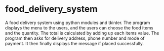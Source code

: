 # food_delivery_system
A food delivery system using python modules and tkinter. The program displays the menu to the users, and the users can choose the food items and the quantity. The total is calculated by adding up each items value. The program then asks for delivery address, phone number and mode of payment. It then finally displays the message if placed successfully.
